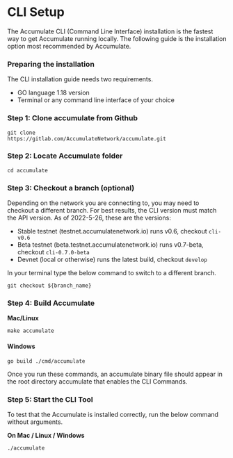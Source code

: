 # CLI Setup

The Accumulate CLI (Command Line Interface) installation is the fastest way to get Accumulate running locally. The following guide is the installation option most recommended by Accumulate.

### **Preparing the installation**

The CLI installation guide needs two requirements.

* GO language 1.18 version
* Terminal or any command line interface of your choice

### **Step 1: Clone accumulate from Github**

```
git clone 
https://gitlab.com/AccumulateNetwork/accumulate.git
```

### **Step 2: Locate Accumulate folder**

```
cd accumulate
```

### **Step 3: Checkout a branch (optional)**

Depending on the network you are connecting to, you may need to checkout a different branch. For best results, the CLI version must match the API version. As of 2022-5-26, these are the versions:

* Stable testnet (testnet.accumulatenetwork.io) runs v0.6, checkout `cli-v0.6`
* Beta testnet (beta.testnet.accumulatenetwork.io) runs v0.7-beta, checkout `cli-0.7.0-beta`
* Devnet (local or otherwise) runs the latest build, checkout `develop`

In your terminal type the below command to switch to a different branch.

```
git checkout ${branch_name}
```

### **Step 4: Build Accumulate**

**Mac/Linux**

```
make accumulate 
```

#### Windows

```
go build ./cmd/accumulate
```

Once you run these commands, an accumulate binary file should appear in the root directory accumulate that enables the CLI Commands.

### **Step 5: Start the CLI Tool**

To test that the Accumulate is installed correctly, run the below command without arguments.

**On Mac / Linux / Windows**

```
./accumulate
```

